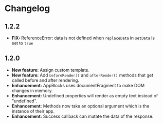 # Changelog

## 1.2.2
- **FIX:** ReferenceError: data is not defined when `replaceData` in `setData` is set to `true`

## 1.2.0
- **New feature:** Assign custom template.
- **New feature:** Add `beforeRender()` and `afterRender()` methods that get called before and after rendering.
- **Enhancement:** AppBlocks uses documentFragment to make DOM changes in memory.
- **Enhancement:** Undefined properties will render as empty text instead of "undefined".
- **Enhancement:** Methods now take an optional argument which is the instance of their app.
- **Enhancement:** Success callback can mutate the data of the response.